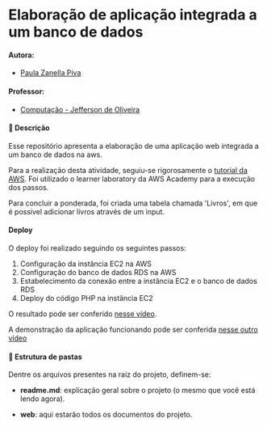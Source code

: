 # Elaboração de aplicação integrada a um banco de dados

#### Autora:
- <a href="https://www.linkedin.com/in/professor1/">Paula Zanella Piva</a>

#### Professor:

- <a href="https://www.linkedin.com/in/professor1/">Computação - Jefferson de Oliveira</a>

#### 📝 Descrição

Esse repositório apresenta a elaboração de uma aplicação web integrada a um banco de dados na aws. 

Para a realização desta atividade, seguiu-se rigorosamente o <a href="https://docs.aws.amazon.com/AmazonRDS/latest/UserGuide/CHAP_Tutorials.WebServerDB.CreateWebServer.html">tutorial da AWS</a>. Foi utilizado o learner laboratory da AWS Academy para a execução dos passos. 

Para concluir a ponderada, foi criada uma tabela chamada 'Livros', em que é possível adicionar livros através de um input. 

#### Deploy

O deploy foi realizado seguindo os seguintes passos:

1. Configuração da instância EC2 na AWS
2. Configuração do banco de dados RDS na AWS
3. Estabelecimento da conexão entre a instância EC2 e o banco de dados RDS
4. Deploy do código PHP na instância EC2

O resultado pode ser conferido <a href="https://youtu.be/gDT5F7TPCt0">nesse vídeo</a>. 

A demonstração da aplicação funcionando pode ser conferida <a href="https://youtu.be/o3SoFFBlfUI"> nesse outro vídeo</a>

#### 📁 Estrutura de pastas

Dentre os arquivos presentes na raiz do projeto, definem-se:

- <b>readme.md</b>: explicação geral sobre o projeto (o mesmo que você está lendo agora).

- <b>web</b>: aqui estarão todos os documentos do projeto.